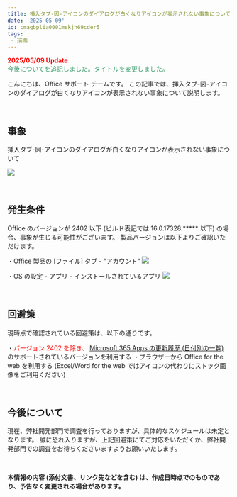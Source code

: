 ```yaml
---
title: 挿入タブ-図-アイコンのダイアログが白くなりアイコンが表示されない事象について
date: '2025-05-09'
id: cmagbplia0001mskjh69cder5
tags:
 - 描画
---
```


<span style="color:#ff0000">**2025/05/09 Update**</span>  
<span style="color:#339966">今後についてを追記しました。タイトルを変更しました。</span>  

こんにちは、Office サポート チームです。
この記事では、挿入タブ-図-アイコンのダイアログが白くなりアイコンが表示されない事象について説明します。

<br>

事象
---
挿入タブ-図-アイコンのダイアログが白くなりアイコンが表示されない事象について

![](image1.png)

<br>

発生条件
---
Office のバージョンが 2402 以下 (ビルド表記では 16.0.17328.***** 以下) の場合、事象が生じる可能性がございます。
製品バージョンは以下よりご確認いただけます。

・Office 製品の [ファイル] タブ - "アカウント"
![](image2.png)

・OS の設定 - アプリ - インストールされているアプリ
![](image3.png)

<br>

回避策
---
現時点で確認されている回避策は、以下の通りです。

・<span style="color:#ff0000">バージョン 2402 を除き、</span> [Microsoft 365 Apps の更新履歴 (日付別の一覧)](https://learn.microsoft.com/ja-jp/officeupdates/update-history-microsoft365-apps-by-date) のサポートされているバージョンを利用する
・ブラウザーから Office for the web を利用する (Excel/Word for the web ではアイコンの代わりにストック画像をご利用ください)


<br>

今後について
---
現在、弊社開発部門で調査を行っておりますが、具体的なスケジュールは未定となります。
誠に恐れ入りますが、上記回避策にてご対応をいただくか、弊社開発部門での調査をお待ちくださいますようお願いいたします。


<br>


**本情報の内容 (添付文書、リンク先などを含む) は、作成日時点でのものであり、予告なく変更される場合があります。**